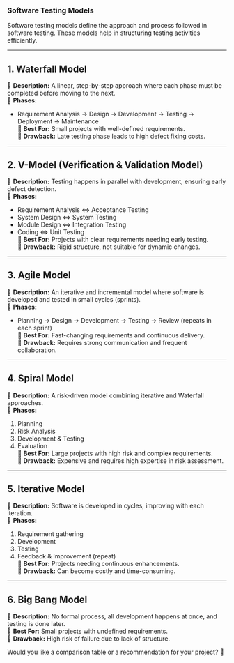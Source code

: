 ### **Software Testing Models**  

Software testing models define the approach and process followed in software testing. These models help in structuring testing activities efficiently.  

---

## **1. Waterfall Model**  
📌 **Description:** A linear, step-by-step approach where each phase must be completed before moving to the next.  
📌 **Phases:**  
- Requirement Analysis → Design → Development → Testing → Deployment → Maintenance  
📌 **Best For:** Small projects with well-defined requirements.  
📌 **Drawback:** Late testing phase leads to high defect fixing costs.  

---

## **2. V-Model (Verification & Validation Model)**  
📌 **Description:** Testing happens in parallel with development, ensuring early defect detection.  
📌 **Phases:**  
- Requirement Analysis ⇔ Acceptance Testing  
- System Design ⇔ System Testing  
- Module Design ⇔ Integration Testing  
- Coding ⇔ Unit Testing  
📌 **Best For:** Projects with clear requirements needing early testing.  
📌 **Drawback:** Rigid structure, not suitable for dynamic changes.  

---

## **3. Agile Model**  
📌 **Description:** An iterative and incremental model where software is developed and tested in small cycles (sprints).  
📌 **Phases:**  
- Planning → Design → Development → Testing → Review (repeats in each sprint)  
📌 **Best For:** Fast-changing requirements and continuous delivery.  
📌 **Drawback:** Requires strong communication and frequent collaboration.  

---

## **4. Spiral Model**  
📌 **Description:** A risk-driven model combining iterative and Waterfall approaches.  
📌 **Phases:**  
1. Planning  
2. Risk Analysis  
3. Development & Testing  
4. Evaluation  
📌 **Best For:** Large projects with high risk and complex requirements.  
📌 **Drawback:** Expensive and requires high expertise in risk assessment.  

---

## **5. Iterative Model**  
📌 **Description:** Software is developed in cycles, improving with each iteration.  
📌 **Phases:**  
1. Requirement gathering  
2. Development  
3. Testing  
4. Feedback & Improvement (repeat)  
📌 **Best For:** Projects needing continuous enhancements.  
📌 **Drawback:** Can become costly and time-consuming.  

---

## **6. Big Bang Model**  
📌 **Description:** No formal process, all development happens at once, and testing is done later.  
📌 **Best For:** Small projects with undefined requirements.  
📌 **Drawback:** High risk of failure due to lack of structure.  

Would you like a comparison table or a recommendation for your project? 🚀